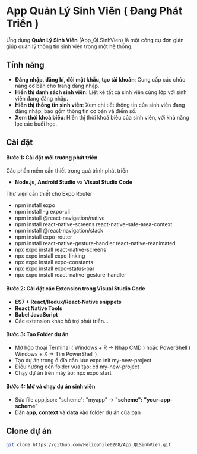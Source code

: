 # App Quản Lý Sinh Viên ( Đang Phát Triển )

Ứng dụng **Quản Lý Sinh Viên** (App_QLSinhVien) là một công cụ đơn giản giúp quản lý thông tin sinh viên trong một hệ thống.

## Tính năng

- **Đăng nhập, đăng kí, đổi mật khẩu, tạo tài khoản**: Cung cấp các chức năng cơ bản cho trang đăng nhập.
- **Hiển thị danh sách sinh viên**: Liệt kê tất cả sinh viên cùng lớp với sinh viên đang đăng nhập.
- **Hiển thị thông tin sinh viên**: Xem chi tiết thông tin của sinh viên đang đăng nhập, bao gồm thông tin cơ bản và điểm số.
- **Xem thời khoá biểu**: Hiển thị thời khoá biểu của sinh viên, với khả năng lọc các buổi học.

## Cài đặt

#### Bước 1: Cài đặt môi trường phát triển
 Các phần mềm cần thiết trong quá trình phát triển
- **Node.js**, **Android Studio** và **Visual Studio Code**

 Thư viện cần thiết cho Expo Router
+ npm install expo
+ npm install -g expo-cli
+ npm install @react-navigation/native
+ npm install react-native-screens react-native-safe-area-context
+ npm install @react-navigation/stack
+ npm install expo-router
+ npm install react-native-gesture-handler react-native-reanimated
+ npx expo install react-native-screens
+ npx expo install expo-linking
+ npx expo install expo-constants
+ npx expo install expo-status-bar
+ npx expo install react-native-gesture-handler

#### Bước 2: Cài đặt các Extension trong Visual Studio Code

- **ES7 + React/Redux/React-Native snippets**
- **React Native Tools**
- **Babel JavaScript**
- Các extension khác hỗ trợ phát triển...

#### Bước 3: Tạo Folder dự án
+ Mở hộp thoại Terminal ( Windows + R -> Nhập CMD ) hoặc PowerShell ( Windows + X -> Tìm PowerShell )
+ Tạo dự án trong ổ đĩa cần lưu: expo init my-new-project
+ Điều hướng đến folder vừa tạo: cd my-new-project
+ Chạy dự án trên máy ảo: npx expo start

#### Bước 4: Mở và chạy dự án sinh viên

- Sửa file app.json:
 "scheme": "myapp" -> **"scheme": "your-app-scheme"**
- Dán **app**, **context** và **data** vào folder dự án của bạn
  
## Clone dự án
```bash
git clone https://github.com/Heliophile0208/App_QLSinhVien.git

